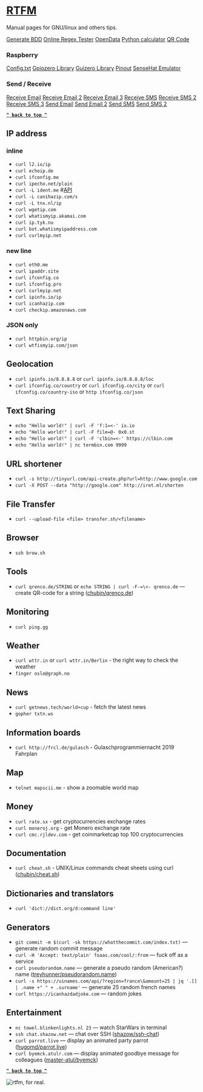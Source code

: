 # [RTFM](https://franckf.gitlab.io/rtfm)

Manual pages for GNU/linux and others tips.  

[Generate BDD](http://www.generatedata.com/)
[Online Regex Tester](https://regex101.com/)
[OpenData](https://www.data.gouv.fr/fr/datasets/)
[Python calculator](https://www.numworks.com/fr/simulateur/)
[QR Code](http://generator.code-qr.net/#vcard)

### Raspberry

[Config.txt](https://www.raspberrypi.org/documentation/configuration/config-txt/README.md)
[Gpiozero Library](https://gpiozero.readthedocs.io/en/stable/recipes.html)
[Guizero Library](https://lawsie.github.io/guizero/#on-raspberry-pi)
[Pinout](http://fr.pinout.xyz/)
[SenseHat Emulator](https://trinket.io/sense-hat)

### Send / Receive

[Receive Email](https://10minutemail.com/10MinuteMail/index.html?dswid=2971)
[Receive Email 2](http://www.yopmail.com/fr/)
[Receive Email 3](https://www.mailinator.com/)
[Receive SMS](http://www.receive-sms-online.info/)
[Receive SMS 2](http://receivefreesms.com/)
[Receive SMS 3](http://www.receive-sms-now.com/)
[Send Email](http://send-email.org/)
[Send Email 2](http://anonymouse.org/cgi-bin/anon-email.cgi)
[Send SMS](http://www.sms-anonyme.net/index.php)
[Send SMS 2](http://www.monsmsgratuit.com/)

**[`^ back to top ^`](#)**

## IP address

### inline

- `curl l2.io/ip`
- `curl echoip.de`
- `curl ifconfig.me`
- `curl ipecho.net/plain`
- `curl -L ident.me` #[API](http://api.ident.me)
- `curl -L canihazip.com/s`
- `curl -L tnx.nl/ip`
- `curl wgetip.com`
- `curl whatismyip.akamai.com`
- `curl ip.tyk.nu`
- `curl bot.whatismyipaddress.com`
- `curl curlmyip.net`

### new line

- `curl eth0.me`
- `curl ipaddr.site`
- `curl ifconfig.co`
- `curl ifconfig.pro`
- `curl curlmyip.net`
- `curl ipinfo.io/ip`
- `curl icanhazip.com`
- `curl checkip.amazonaws.com`

### JSON only

- `curl httpbin.org/ip`
- `curl wtfismyip.com/json`

## Geolocation

- `curl ipinfo.io/8.8.8.8` or `curl ipinfo.io/8.8.8.8/loc`
- `curl ifconfig.co/country` or `curl ifconfig.co/city` or `curl ifconfig.co/country-iso` or `http ifconfig.co/json`

## Text Sharing

- `echo "Hello world!" | curl -F 'f:1=<-' ix.io`
- `echo "Hello world!" | curl -F file=@- 0x0.st`
- `echo "Hello world!" | curl -F 'clbin=<-' https://clbin.com`
- `echo "Hello world!" | nc termbin.com 9999`

## URL shortener

- `curl -s http://tinyurl.com/api-create.php?url=http://www.google.com`
- `curl -X POST --data "http://google.com" http://iret.ml/shorten`

## File Transfer

- `curl --upload-file <file> transfer.sh/<filename>`

## Browser

- `ssh brow.sh`

## Tools

- `curl qrenco.de/STRING` or `echo STRING | curl -F-=\<- qrenco.de` — create QR-code for a string ([chubin/qrenco.de](https://github.com/chubin/qrenco.de))

## Monitoring

- `curl ping.gg`

## Weather

- `curl wttr.in` or `curl wttr.in/Berlin` - the right way to check the weather
- `finger oslo@graph.no`

## News

- `curl getnews.tech/world+cup` - fetch the latest news
- `gopher txtn.ws`

## Information boards

- `curl http://frcl.de/gulasch` - Gulaschprogrammiernacht 2019 Fahrplan

## Map

- `telnet mapscii.me` - show a zoomable world map

## Money

- `curl rate.sx` - get cryptocurrencies exchange rates
- `curl moneroj.org` - get Monero exchange rate
- `curl cmc.rjldev.com` - get coinmarketcap top 100 cryptocurrencies

## Documentation

- `curl cheat.sh` - UNIX/Linux commands cheat sheets using curl ([chubin/cheat.sh](https://github.com/chubin/cheat.sh))

## Dictionaries and translators

- `curl 'dict://dict.org/d:command line'`

## Generators

- `git commit -m $(curl -sk https://whatthecommit.com/index.txt)` — generate random commit message
- `curl -H 'Accept: text/plain' foaas.com/cool/:from` — fuck off as a service
- `curl pseudorandom.name` — generate a pseudo random (American?) name ([treyhunner/pseudorandom.name](https://github.com/treyhunner/pseudorandom.name))
- `curl -s https://uinames.com/api/?region=france\&amount=25 | jq '.[] | .name +" " + .surname'` — generate 25 random french names
- `curl https://icanhazdadjoke.com` — random jokes

## Entertainment

- `nc towel.blinkenlights.nl 23` — watch StarWars in terminal
- `ssh chat.shazow.net` — chat over SSH ([shazow/ssh-chat](https://github.com/shazow/ssh-chat))
- `curl parrot.live` — display an animated party parrot ([hugomd/parrot.live](https://github.com/hugomd/parrot.live))
- `curl byemck.atulr.com` — display animated goodbye message for colleagues ([master-atul/byemck](https://github.com/master-atul/byemck))

**[`^ back to top ^`](#)**

![rtfm, for real.](https://imgs.xkcd.com/comics/rtfm.png)
